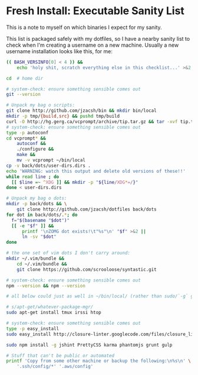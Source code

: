 # Fresh Install: Executable Sanity List
This is a note to myself on which binaries I expect for my sanity.

This list is packaged safely with my dotfiles, so I have a nearby sanity list
to check when I'm creating a username on a new machine. Usually a new username
installation looks like this, for me:
```bash
(( BASH_VERSINFO[0] < 4 )) &&
    echo 'holy shit, scratch everything else in this checklist...' >&2

cd  # home dir

# system-check: ensure something sensible comes out
git --version

# Unpack my bag o scripts:
git clone http://github.com/jzacsh/bin && mkdir bin/local
mkdir -p tmp/{build,src} && pushd tmp/build
curl -O http://hg.gerg.ca/vcprompt/archive/tip.tar.gz && tar -xvf tip.tar.gz
# system-check: ensure something sensible comes out
type -p autoconf
cd vcprompt* &&
    autoconf &&
    ./configure &&
    make &&
    mv -v vcprompt ~/bin/local
cp -v back/dots/user-dirs.dirs .
echo 'WARNING: watch this output and delete old versions of these!!'
while read line ; do
  [[ $line =~ ^XDG ]] && mkdir -p "${line/XDG*=/}"
done < user-dirs.dirs

# Unpack my bag o dots:
mkdir -p back/dots && \
    git clone http://github.com/jzacsh/dotfiles back/dots
for dot in back/dots/.*; do
  f="$(basename "$dot")"
  [[ -e "$f" ]] &&
      printf '\nZOMG dot exists!\t"%s"\n' "$f" >&2 ||
      ln -sv "$dot"
done

# the one set of vim dots I don't carry around:
mkdir ~/.vim/bundle &&
    cd ~/.vim/bundle &&
    git clone https://github.com/scrooloose/syntastic.git

# system-check: ensure something sensible comes out
npm --version && npm --version

# all below could just as well in ~/bin/local/ (rather than sudo/`-g` global)

# s/apt-get/whatever-package-mgr/
sudo apt-get install tmux irssi htop

# system-check: ensure something sensible comes out
type -p easy_install
sudo easy_install http://closure-linter.googlecode.com/files/closure_linter-latest.tar.gz

sudo npm install -g jshint PrettyCSS karma phantomjs grunt gulp

# Stuff that can't be public or automated
printf 'Copy from some other machine or backup the following:\n%s\n' \
    '.ssh/config/*' '.aws/config'
``` 
